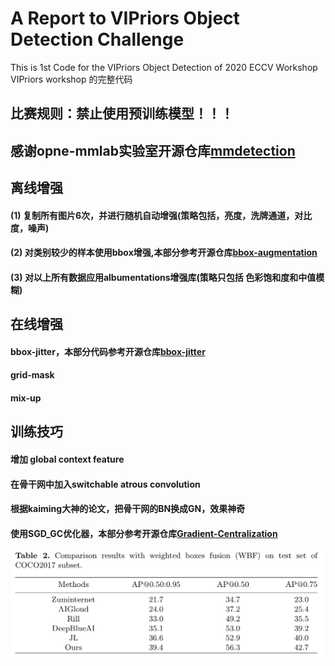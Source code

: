 # A Report to VIPriors Object Detection Challenge
 This is 1st Code for the VIPriors Object Detection of 2020 ECCV Workshop
 VIPriors workshop 的完整代码
## 比赛规则：禁止使用预训练模型！！！
## 感谢opne-mmlab实验室开源仓库[mmdetection](https://github.com/open-mmlab/mmdetection)
## 离线增强
#### (1) 复制所有图片6次，并进行随机自动增强(策略包括，亮度，洗牌通道，对比度，噪声)
#### (2) 对类别较少的样本使用bbox增强,本部分参考开源仓库[bbox-augmentation](https://github.com/mukopikmin/bounding-box-augmentation)
#### (3) 对以上所有数据应用albumentations增强库(策略只包括 色彩饱和度和中值模糊)

## 在线增强
#### bbox-jitter，本部分代码参考开源仓库[bbox-jitter](https://github.com/cizhenshi)
#### grid-mask
#### mix-up
## 训练技巧
#### 增加 global context feature
#### 在骨干网中加入switchable atrous convolution 
#### 根据kaiming大神的论文，把骨干网的BN换成GN，效果神奇 
#### 使用SGD_GC优化器，本部分参考开源仓库[Gradient-Centralization](https://github.com/Yonghongwei/Gradient-Centralization)

![实验结果](/img/20201221125932.png)
